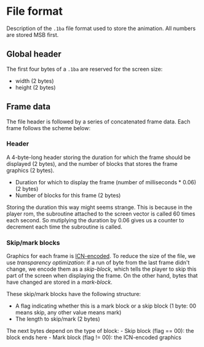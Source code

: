 # File format

Description of the `.1ba` file format used to store the animation. All numbers are stored MSB first.

## Global header
The first four bytes of a `.1ba` are reserved for the screen size:

- width (2 bytes)
- height (2 bytes)
  
## Frame data
The file header is followed by a series of concatenated frame data. Each frame follows the scheme below:

### Header
A 4-byte-long header storing the duration for which the frame should be displayed (2 bytes), and the number of blocks that stores the frame graphics (2 bytes).

- Duration for which to display the frame (number of milliseconds * 0.06) (2 bytes)
- Number of blocks for this frame (2 bytes)

Storing the duration this way might seems strange. This is because in the player rom, the subroutine attached to the screen vector is called 60 times each second. So mutiplying the duration by 0.06 gives us a counter to decrement each time the subroutine is called.

### Skip/mark blocks
Graphics for each frame is [ICN-encoded](https://wiki.xxiivv.com/site/icn_format.html). To reduce the size of the file, we use *transparency optimization*: if a run of byte from the last frame didn't change, we encode them as a *skip-block*, which tells the player to skip this part of the screen when displaying the frame. On the other hand, bytes that have changed are stored in a *mark-block*.

These skip/mark blocks have the following structure:
- A flag indicating whether this is a mark block or a skip block (1 byte: 00 means skip, any other value means mark)
- The length to skip/mark (2 bytes)

The next bytes depend on the type of block:
    - Skip block (flag == 00): the block ends here
    - Mark block (flag != 00): the ICN-encoded graphics
